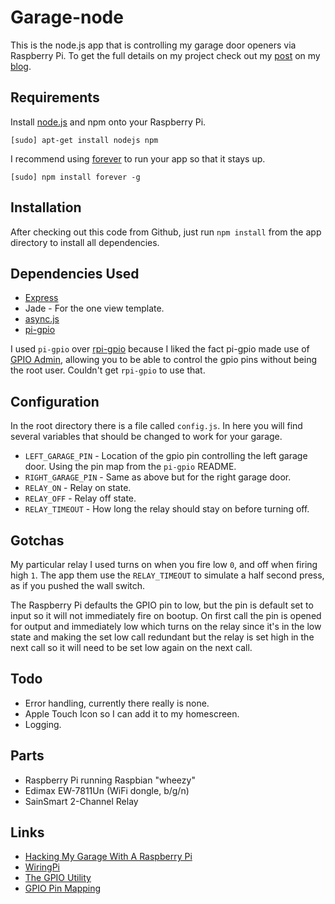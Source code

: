 # Garage-node

This is the node.js app that is controlling my garage door openers via Raspberry Pi. To get the full details on my project check out my [post](http://itsbrent.net/2013/03/hacking-my-garage-with-a-raspberry-pi/) on my [blog](http://itsbrent.net).

## Requirements

Install [node.js](http://nodejs.org/) and npm onto your Raspberry Pi. 

``` shell
[sudo] apt-get install nodejs npm
```

I recommend using [forever](https://github.com/nodejitsu/forever) to run your app so that it stays up.

``` shell
[sudo] npm install forever -g
```

## Installation

After checking out this code from Github, just run `npm install` from the app directory to install all dependencies.

## Dependencies Used

 * [Express](http://expressjs.com/)
 * Jade - For the one view template.
 * [async.js](https://github.com/caolan/async)
 * [pi-gpio](https://github.com/rakeshpai/pi-gpio)

I used `pi-gpio` over [rpi-gpio](https://github.com/JamesBarwell/rpi-gpio.js) because I liked the fact pi-gpio made use of [GPIO Admin](https://github.com/quick2wire/quick2wire-gpio-admin), allowing you to be able to control the gpio pins without being the root user. Couldn't get `rpi-gpio` to use that.

## Configuration

In the root directory there is a file called `config.js`. In here you will find several variables that should be changed to work for your garage.

 * `LEFT_GARAGE_PIN` - Location of the gpio pin controlling the left garage door. Using the pin map from the `pi-gpio` README.
 * `RIGHT_GARAGE_PIN` - Same as above but for the right garage door.
 * `RELAY_ON` - Relay on state.
 * `RELAY_OFF` - Relay off state.
 * `RELAY_TIMEOUT` - How long the relay should stay on before turning off.

## Gotchas

My particular relay I used turns on when you fire low `0`, and off when firing high `1`. The app them use the `RELAY_TIMEOUT` to simulate a half second press, as if you pushed the wall switch.

The Raspberry Pi defaults the GPIO pin to low, but the pin is default set to input so it will not immediately fire on bootup. On first call the pin is opened for output and immediately low which turns on the relay since it's in the low state and making the set low call redundant but the relay is set high in the next call so it will need to be set low again on the next call.

## Todo

 * Error handling, currently there really is none.
 * Apple Touch Icon so I can add it to my homescreen.
 * Logging.

## Parts

 * Raspberry Pi running Raspbian "wheezy"
 * Edimax EW-7811Un (WiFi dongle, b/g/n)
 * SainSmart 2-Channel Relay

## Links

 * [Hacking My Garage With A Raspberry Pi](http://itsbrent.net/2013/03/hacking-my-garage-with-a-raspberry-pi/)
 * [WiringPi](https://projects.drogon.net/raspberry-pi/wiringpi/)
 * [The GPIO Utility](https://projects.drogon.net/raspberry-pi/wiringpi/the-gpio-utility/)
 * [GPIO Pin Mapping](https://projects.drogon.net/raspberry-pi/wiringpi/pins/)
